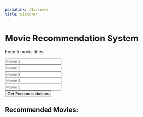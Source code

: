 ```yaml
---
permalink: /discover
title: Discover
---
```


<!-- Start of HTML Document -->
<html>
<head>
  <!-- Title of the webpage -->
  <title>Movie Recommendation System</title>
  <style>
    body {
      /* Styling for the webpage background image */
      background-image: url('images/webbackground.png');
      background-size: cover;
      overscroll-behavior: none;
    }
  </style>
</head>
<body>
  <!-- Heading for the webpage -->
  <h1>Movie Recommendation System</h1>
  <!-- Instructions for the user -->
  <p>Enter 5 movie titles:</p>

  <!-- Input fields for entering movie titles -->
  <div>
    <input type="text" id="movie1" placeholder="Movie 1">
  </div>
  <div>
    <input type="text" id="movie2" placeholder="Movie 2">
  </div>
  <div>
    <input type="text" id="movie3" placeholder="Movie 3">
  </div>
  <div>
    <input type="text" id="movie4" placeholder="Movie 4">
  </div>
  <div>
    <input type="text" id="movie5" placeholder="Movie 5">
  </div>

  <!-- Button to trigger movie recommendations -->
  <div>
    <button onclick="getRecommendations()">Get Recommendations</button>
  </div>

  <!-- Subheading for recommended movies -->
  <h2>Recommended Movies:</h2>
  <!-- Unordered list to display recommended movies -->
  <ul id="recommendedMovies"></ul>

  <script>
    // Function to retrieve movie recommendations
    function getRecommendations() {
      // API key for The Movie Database (TMDb)
      const apiKey = '7d48fb5014e3bca66e0af638d07daeb5';

      // Array to store movie titles entered by the user
      const movies = [
        document.getElementById('movie1').value,
        document.getElementById('movie2').value,
        document.getElementById('movie3').value,
        document.getElementById('movie4').value,
        document.getElementById('movie5').value,
      ];

      // Element to display recommended movies
      const recommendedMovies = document.getElementById('recommendedMovies');
      recommendedMovies.innerHTML = '';

      // Search for each movie and get their IDs
      const movieIDs = movies.map((movie) => {
        // Fetch movie details from TMDb API based on user input
        return fetch(`https://api.themoviedb.org/3/search/movie?api_key=${apiKey}&query=${encodeURIComponent(movie)}`)
          .then((response) => response.json())
          .then((data) => data.results[0]?.id);
      });

      // Get recommendations for each movie
      Promise.all(movieIDs)
        .then((ids) => {
          ids.forEach((id) => {
            if (id) {
              return fetch(`https://api.themoviedb.org/3/movie/${id}/recommendations?api_key=${apiKey}`)
                .then((response) => response.json())
                .then((data) => {
                  // Display up to 5 recommended movies for each input movie
                  data.results.slice(0, 5).forEach((movie) => {
                    // Create a list item for each recommended movie
                    const li = document.createElement('li');
                    li.textContent = movie.title;
                    recommendedMovies.appendChild(li);

/**
                        movieElement.classList.add("movie-card"); // Add CSS class for styling
                        // Create and append elements like movie title, poster, year, etc.
                        movieElement.innerHTML = `<h3>${movie.Title}</h3><img src="${movie.Poster}" alt="${movie.Title}"><p>Year: ${movie.Year}</p>`;
                        movieResults.appendChild(movieElement);
                        **/


                  });
                });
            }
          });
        })
        .catch((error) => {
          console.error('Error:', error);
        });
    }
  </script>
</body>
</html>
<!-- End of HTML Document -->
